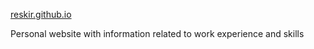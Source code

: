 [reskir.github.io](https://reskir.github.io)

Personal website with information related to work experience and skills 
